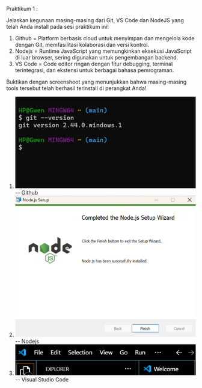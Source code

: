 <!-- 
Nama  : Febiola Lidya Sianturi
Kelas : 3D
Nim   : 2241720229
-->

Praktikum 1 :

Jelaskan kegunaan masing-masing dari Git, VS Code dan NodeJS yang telah Anda install 
pada sesi praktikum ini! 
1. Github  =  Platform berbasis cloud untuk menyimpan dan mengelola kode dengan Git, memfasilitasi kolaborasi dan versi kontrol.
2. Nodejs  = Runtime JavaScript yang memungkinkan eksekusi JavaScript di luar browser, sering digunakan untuk pengembangan backend.
3. VS Code = Code editor ringan dengan fitur debugging, terminal terintegrasi, dan ekstensi untuk berbagai bahasa pemrograman.

Buktikan dengan screenshoot yang menunjukkan bahwa masing-masing tools tersebut 
telah berhasil terinstall di perangkat Anda! 
1. ![alt text](git.png)    -- Github
2. ![alt text](Nodejs.png) -- Nodejs
3. ![alt text](VSCode.png) -- Visual Studio Code
